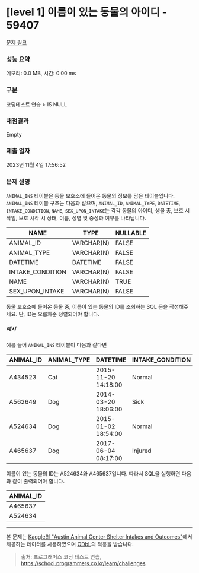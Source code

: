 # [level 1] 이름이 있는 동물의 아이디 - 59407 

[문제 링크](https://school.programmers.co.kr/learn/courses/30/lessons/59407) 

### 성능 요약

메모리: 0.0 MB, 시간: 0.00 ms

### 구분

코딩테스트 연습 > IS NULL

### 채점결과

Empty

### 제출 일자

2023년 11월 4일 17:56:52

### 문제 설명

<p><code>ANIMAL_INS</code> 테이블은 동물 보호소에 들어온 동물의 정보를 담은 테이블입니다. <code>ANIMAL_INS</code> 테이블 구조는 다음과 같으며, <code>ANIMAL_ID</code>, <code>ANIMAL_TYPE</code>, <code>DATETIME</code>, <code>INTAKE_CONDITION</code>, <code>NAME</code>, <code>SEX_UPON_INTAKE</code>는 각각 동물의 아이디, 생물 종, 보호 시작일, 보호 시작 시 상태, 이름, 성별 및 중성화 여부를 나타냅니다.</p>
<table class="table">
        <thead><tr>
<th>NAME</th>
<th>TYPE</th>
<th>NULLABLE</th>
</tr>
</thead>
        <tbody><tr>
<td>ANIMAL_ID</td>
<td>VARCHAR(N)</td>
<td>FALSE</td>
</tr>
<tr>
<td>ANIMAL_TYPE</td>
<td>VARCHAR(N)</td>
<td>FALSE</td>
</tr>
<tr>
<td>DATETIME</td>
<td>DATETIME</td>
<td>FALSE</td>
</tr>
<tr>
<td>INTAKE_CONDITION</td>
<td>VARCHAR(N)</td>
<td>FALSE</td>
</tr>
<tr>
<td>NAME</td>
<td>VARCHAR(N)</td>
<td>TRUE</td>
</tr>
<tr>
<td>SEX_UPON_INTAKE</td>
<td>VARCHAR(N)</td>
<td>FALSE</td>
</tr>
</tbody>
      </table>
<p>동물 보호소에 들어온 동물 중, 이름이 있는 동물의 ID를 조회하는 SQL 문을 작성해주세요. 단, ID는 오름차순 정렬되어야 합니다. </p>

<h5>예시</h5>

<p>예를 들어 <code>ANIMAL_INS</code> 테이블이 다음과 같다면</p>
<table class="table">
        <thead><tr>
<th>ANIMAL_ID</th>
<th>ANIMAL_TYPE</th>
<th>DATETIME</th>
<th>INTAKE_CONDITION</th>
<th>NAME</th>
<th>SEX_UPON_INTAKE</th>
</tr>
</thead>
        <tbody><tr>
<td>A434523</td>
<td>Cat</td>
<td>2015-11-20 14:18:00</td>
<td>Normal</td>
<td>NULL</td>
<td>Spayed Female</td>
</tr>
<tr>
<td>A562649</td>
<td>Dog</td>
<td>2014-03-20 18:06:00</td>
<td>Sick</td>
<td>NULL</td>
<td>Spayed Female</td>
</tr>
<tr>
<td>A524634</td>
<td>Dog</td>
<td>2015-01-02 18:54:00</td>
<td>Normal</td>
<td>*Belle</td>
<td>Intact Female</td>
</tr>
<tr>
<td>A465637</td>
<td>Dog</td>
<td>2017-06-04 08:17:00</td>
<td>Injured</td>
<td>*Commander</td>
<td>Neutered Male</td>
</tr>
</tbody>
      </table>
<p>이름이 있는 동물의 ID는 A524634와 A465637입니다. 따라서 SQL을 실행하면 다음과 같이 출력되어야 합니다.</p>
<table class="table">
        <thead><tr>
<th>ANIMAL_ID</th>
</tr>
</thead>
        <tbody><tr>
<td>A465637</td>
</tr>
<tr>
<td>A524634</td>
</tr>
</tbody>
      </table>
<hr>

<p>본 문제는 <a href="https://www.kaggle.com/aaronschlegel/austin-animal-center-shelter-intakes-and-outcomes" target="_blank" rel="noopener">Kaggle의 "Austin Animal Center Shelter Intakes and Outcomes"</a>에서 제공하는 데이터를 사용하였으며 <a href="https://opendatacommons.org/licenses/odbl/1.0/" target="_blank" rel="noopener">ODbL</a>의 적용을 받습니다.</p>


> 출처: 프로그래머스 코딩 테스트 연습, https://school.programmers.co.kr/learn/challenges